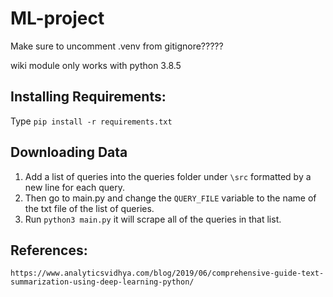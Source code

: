 # ML-project



Make sure to uncomment .venv from gitignore?????

wiki module only works with python 3.8.5
## Installing Requirements:
Type ```pip install -r requirements.txt```

## Downloading Data
1) Add a list of queries into the queries folder under ```\src``` formatted by a new line for each query.
2) Then go to main.py and change the ```QUERY_FILE``` variable to the name of the txt file of the list of queries.
3) Run ```python3 main.py``` it will scrape all of the queries in that list.
## References:
```https://www.analyticsvidhya.com/blog/2019/06/comprehensive-guide-text-summarization-using-deep-learning-python/```